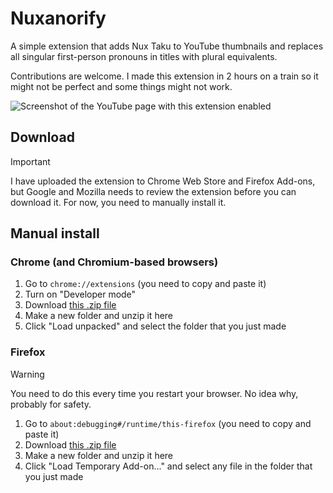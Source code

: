 # Nuxanorify
A simple extension that adds Nux Taku to YouTube thumbnails and replaces all singular first-person pronouns in titles with plural equivalents.

Contributions are welcome. I made this extension in 2 hours on a train so it might not be perfect and some things might not work.

![Screenshot of the YouTube page with this extension enabled](https://github.com/user-attachments/assets/357f1c18-a604-41ae-a965-780aac01de30)

## Download
> [!IMPORTANT]  
> I have uploaded the extension to Chrome Web Store and Firefox Add-ons, but Google and Mozilla needs to review the extension before you can download it. For now, you need to manually install it.

## Manual install
### Chrome (and Chromium-based browsers)
1. Go to `chrome://extensions` (you need to copy and paste it)
2. Turn on "Developer mode"
3. Download [this .zip file](https://github.com/lower-quality/Nuxanorify/releases/latest/nuxanorify.zip)
4. Make a new folder and unzip it here
5. Click "Load unpacked" and select the folder that you just made

### Firefox
> [!WARNING]  
> You need to do this every time you restart your browser. No idea why, probably for safety.

1. Go to `about:debugging#/runtime/this-firefox` (you need to copy and paste it)
2. Download [this .zip file](https://github.com/lower-quality/Nuxanorify/releases/latest/nuxanorify.zip)
3. Make a new folder and unzip it here
5. Click "Load Temporary Add-on..." and select any file in the folder that you just made